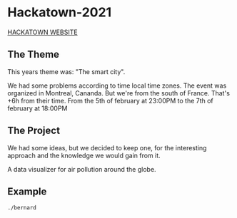 # Hackatown-2021

[HACKATOWN WEBSITE](https://hackatown.io)

## The Theme

This years theme was: "The smart city".


We had some problems according to time local time zones. The event was organized in Montreal, Cananda. But we're from the south of France. That's +6h from their time. From the 5th of february at 23:00PM to the 7th of february at 18:00PM

## The Project

We had some ideas, but we decided to keep one, for the interesting approach and the knowledge we would gain from it.


A data visualizer for air pollution around the globe.

## Example

    ./bernard
